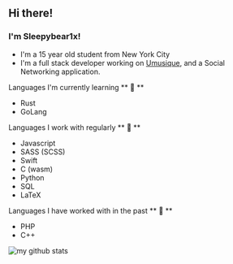 ## Hi there!
### I'm Sleepybear1x!

- I'm a 15 year old student from New York City
- I'm a full stack developer working on [Umusique](https://github.com/xamthor/Umusique-App), and a Social Networking application. 

Languages I'm currently learning ** 🌱 ** 
- Rust
- GoLang

Languages I work with regularly ** 🍗 ** 
- Javascript
- SASS (SCSS)
- Swift
- C (wasm)
- Python
- SQL
- LaTeX

Languages I have worked with in the past ** 🦕 ** 
- PHP
- C++

![my github stats](https://github-readme-stats.vercel.app/api/top-langs/?username=sleepybear1x&show_icons=true&theme=default)
